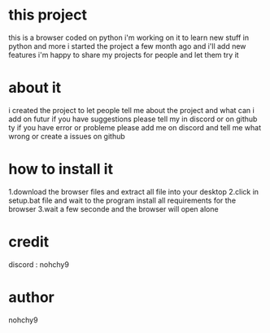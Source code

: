 # this project
this is a browser coded on python i'm working on it to learn new stuff in python and more
i started the project a few month ago and i'll add new features
i'm happy to share my projects for people and let them try it

# about it
i created the project to let people tell me about the project and what can i add on futur
if you have suggestions please tell my in discord or on github ty
if you have error or probleme please add me on discord and tell me what wrong
or create a issues on github 



# how to install it
1.download the browser files and extract all file into your desktop
2.click in setup.bat file and wait to the program install all requirements for the browser
3.wait a few seconde and the browser will open alone



# credit
discord : nohchy9


# author
nohchy9

